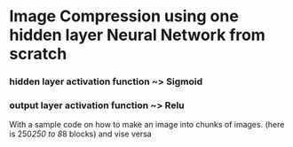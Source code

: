 # Image Compression using one hidden layer Neural Network from scratch 

### hidden layer activation function ~> Sigmoid

### output layer activation function ~> Relu

With a sample code on how to make an image into chunks of images. (here is 250*250 to 8*8 blocks) and vise versa
